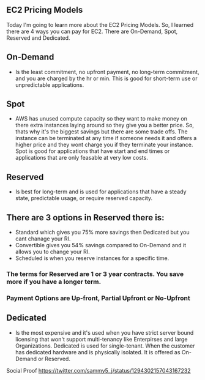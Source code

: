 ## EC2 Pricing Models
Today I'm going to learn more about the EC2 Pricing Models. So, I learned there are 4 ways you can pay for EC2. There are On-Demand, Spot, Reserved and Dedicated.

## On-Demand 
* Is the least commitment, no upfront payment, no long-term commitment, and you are charged by the hr or min.  This is good for short-term use or unpredictable applications.

## Spot 
* AWS has unused compute capacity so they want to make money on there extra instances laying around so they give you a better price.  So, thats why it's the biggest savings but there are some trade offs.  The instance can be terminated at any time if someone needs it and offers a higher price and they wont charge you if they terminate your instance. Spot is good for applications that have start and end times or applications that are only feasable at very low costs.

## Reserved 
* Is best for long-term and is used for applications that have a steady state, predictable usage, or require reserved capacity. 
## There are 3 options in Reserved there is: 
* Standard which gives you 75% more savings then Dedicated but you cant chanage your RI.  
* Convertible gives you 54% savings compared to On-Demand and it allows you to change your RI.   
* Scheduled is when you reserve instances for a specific time.

### The terms for Reserved are 1 or 3 year contracts.  You save more if you have a longer term.

### Payment Options are Up-front, Partial Upfront or No-Upfront

## Dedicated 
* Is the most expensive and it's used when you have strict server bound licensing that won't support multi-tenancy like Enterpirses and large Organizations. Dedicated is used for single-tenant. When the customer has dedicated hardware and is physically isolated. It is offered as On-Demand or Reserved.

Social Proof
https://twitter.com/sammy5_j/status/1294302157043167232

